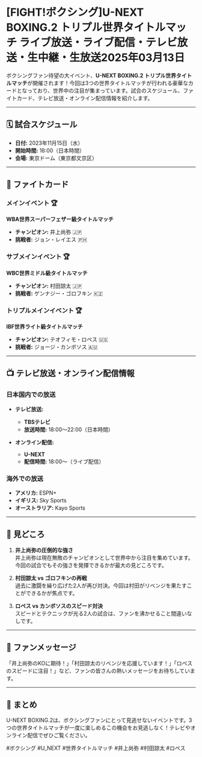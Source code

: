 # [FIGHT!ボクシング]U-NEXT BOXING.2 トリプル世界タイトルマッチ ライブ放送・ライブ配信・テレビ放送・生中継・生放送2025年03月13日

ボクシングファン待望の大イベント、**U-NEXT BOXING.2 トリプル世界タイトルマッチ**が開催されます！今回は3つの世界タイトルマッチが行われる豪華なカードとなっており、世界中の注目が集まっています。試合のスケジュール、ファイトカード、テレビ放送・オンライン配信情報を紹介します。  

---

## 🗓️ 試合スケジュール  
- **日付:** 2023年11月15日（水）  
- **開始時間:** 18:00（日本時間）  
- **会場:** 東京ドーム（東京都文京区）  

---

## 🥊 ファイトカード  

### メインイベント 🏆  
**WBA世界スーパーフェザー級タイトルマッチ**  
- **チャンピオン:** 井上尚弥 🇯🇵  
- **挑戦者:** ジョン・レイエス 🇵🇭  

### サブメインイベント 🏆  
**WBC世界ミドル級タイトルマッチ**  
- **チャンピオン:** 村田諒太 🇯🇵  
- **挑戦者:** ゲンナジー・ゴロフキン 🇰🇿  

### トリプルメインイベント 🏆  
**IBF世界ライト級タイトルマッチ**  
- **チャンピオン:** テオフィモ・ロペス 🇺🇸  
- **挑戦者:** ジョージ・カンボソス 🇦🇺  

---

## 📺 テレビ放送・オンライン配信情報  

### 日本国内での放送  
- **テレビ放送:**  
  - **TBSテレビ**  
  - **放送時間:** 18:00～22:00（日本時間）  

- **オンライン配信:**  
  - **U-NEXT**  
  - **配信時間:** 18:00～（ライブ配信）  
  

### 海外での放送  
- **アメリカ:** ESPN+  
- **イギリス:** Sky Sports  
- **オーストラリア:** Kayo Sports  

---

## 🌟 見どころ  
1. **井上尚弥の圧倒的な強さ**  
   井上尚弥は現在無敗のチャンピオンとして世界中から注目を集めています。今回の試合でもその強さを発揮できるかが最大の見どころです。  

2. **村田諒太 vs ゴロフキンの再戦**  
   過去に激闘を繰り広げた2人が再び対決。今回は村田がリベンジを果たすことができるかが焦点です。  

3. **ロペス vs カンボソスのスピード対決**  
   スピードとテクニックが光る2人の試合は、ファンを沸かせること間違いなしです。  

---

## 📢 ファンメッセージ  
「井上尚弥のKOに期待！」「村田諒太のリベンジを応援しています！」「ロペスのスピードに注目！」など、ファンの皆さんの熱いメッセージをお待ちしています。  

---

## 📌 まとめ  
U-NEXT BOXING.2は、ボクシングファンにとって見逃せないイベントです。3つの世界タイトルマッチが一度に楽しめるこの機会をお見逃しなく！テレビやオンライン配信でぜひご覧ください。  

#ボクシング #U_NEXT #世界タイトルマッチ #井上尚弥 #村田諒太 #ロペス  